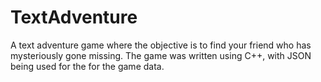 # TextAdventure

A text adventure game where the objective is to find your friend who has mysteriously gone missing. The game was written using C++, with JSON being used for the for the game data.

